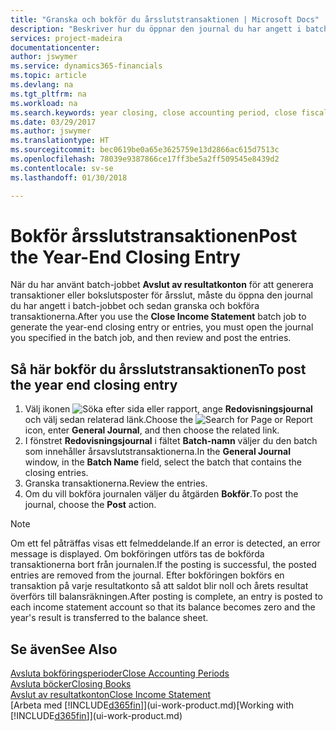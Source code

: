 ```yaml
---
title: "Granska och bokför du årsslutstransaktionen | Microsoft Docs"
description: "Beskriver hur du öppnar den journal du har angett i batch-jobbet Avslut av resultatkonton och sedan granska och bokföra årsslutstransaktionen."
services: project-madeira
documentationcenter: 
author: jswymer
ms.service: dynamics365-financials
ms.topic: article
ms.devlang: na
ms.tgt_pltfrm: na
ms.workload: na
ms.search.keywords: year closing, close accounting period, close fiscal year, bank account detailed trial balance
ms.date: 03/29/2017
ms.author: jswymer
ms.translationtype: HT
ms.sourcegitcommit: bec0619be0a65e3625759e13d2866ac615d7513c
ms.openlocfilehash: 78039e9387866ce17ff3be5a2ff509545e8439d2
ms.contentlocale: sv-se
ms.lasthandoff: 01/30/2018

---
```

# <a name="post-the-year-end-closing-entry"></a><span data-ttu-id="98d0f-103">Bokför årsslutstransaktionen</span><span class="sxs-lookup"><span data-stu-id="98d0f-103">Post the Year-End Closing Entry</span></span>
<span data-ttu-id="98d0f-104">När du har använt batch-jobbet **Avslut av resultatkonton** för att generera transaktioner eller bokslutsposter för årsslut, måste du öppna den journal du har angett i batch-jobbet och sedan granska och bokföra transaktionerna.</span><span class="sxs-lookup"><span data-stu-id="98d0f-104">After you use the **Close Income Statement** batch job to generate the year-end closing entry or entries, you must open the journal you specified in the batch job, and then review and post the entries.</span></span>

## <a name="to-post-the-year-end-closing-entry"></a><span data-ttu-id="98d0f-105">Så här bokför du årsslutstransaktionen</span><span class="sxs-lookup"><span data-stu-id="98d0f-105">To post the year end closing entry</span></span>
1. <span data-ttu-id="98d0f-106">Välj ikonen ![Söka efter sida eller rapport](media/ui-search/search_small.png "Ikonen Söka efter sida eller rapport"), ange **Redovisningsjournal** och välj sedan relaterad länk.</span><span class="sxs-lookup"><span data-stu-id="98d0f-106">Choose the ![Search for Page or Report](media/ui-search/search_small.png "Search for Page or Report icon") icon, enter **General Journal**, and then choose the related link.</span></span>
2. <span data-ttu-id="98d0f-107">I fönstret **Redovisningsjournal** i fältet **Batch-namn** väljer du den batch som innehåller årsavslutstransaktionerna.</span><span class="sxs-lookup"><span data-stu-id="98d0f-107">In the **General Journal** window, in the **Batch Name** field, select the batch that contains the closing entries.</span></span>
3. <span data-ttu-id="98d0f-108">Granska transaktionerna.</span><span class="sxs-lookup"><span data-stu-id="98d0f-108">Review the entries.</span></span>
4. <span data-ttu-id="98d0f-109">Om du vill bokföra journalen väljer du åtgärden **Bokför**.</span><span class="sxs-lookup"><span data-stu-id="98d0f-109">To post the journal, choose the **Post** action.</span></span>

> [!NOTE]  
>   <span data-ttu-id="98d0f-110">Om ett fel påträffas visas ett felmeddelande.</span><span class="sxs-lookup"><span data-stu-id="98d0f-110">If an error is detected, an error message is displayed.</span></span> <span data-ttu-id="98d0f-111">Om bokföringen utförs tas de bokförda transaktionerna bort från journalen.</span><span class="sxs-lookup"><span data-stu-id="98d0f-111">If the posting is successful, the posted entries are removed from the journal.</span></span> <span data-ttu-id="98d0f-112">Efter bokföringen bokförs en transaktion på varje resultatkonto så att saldot blir noll och årets resultat överförs till balansräkningen.</span><span class="sxs-lookup"><span data-stu-id="98d0f-112">After posting is complete, an entry is posted to each income statement account so that its balance becomes zero and the year's result is transferred to the balance sheet.</span></span>

## <a name="see-also"></a><span data-ttu-id="98d0f-113">Se även</span><span class="sxs-lookup"><span data-stu-id="98d0f-113">See Also</span></span>
[<span data-ttu-id="98d0f-114">Avsluta bokföringsperioder</span><span class="sxs-lookup"><span data-stu-id="98d0f-114">Close Accounting Periods</span></span>](year-close-account-periods.md)  
[<span data-ttu-id="98d0f-115">Avsluta böcker</span><span class="sxs-lookup"><span data-stu-id="98d0f-115">Closing Books</span></span>](year-close-books.md)  
[<span data-ttu-id="98d0f-116">Avslut av resultatkonton</span><span class="sxs-lookup"><span data-stu-id="98d0f-116">Close Income Statement</span></span>](year-close-income-statement.md)  
<span data-ttu-id="98d0f-117">[Arbeta med [!INCLUDE[d365fin](includes/d365fin_md.md)]](ui-work-product.md)</span><span class="sxs-lookup"><span data-stu-id="98d0f-117">[Working with [!INCLUDE[d365fin](includes/d365fin_md.md)]](ui-work-product.md)</span></span>

